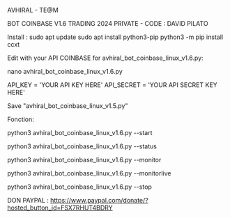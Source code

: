 AVHIRAL - TE@M

BOT COINBASE V1.6 TRADING 2024 PRIVATE - CODE : DAVID PILATO

Install :
sudo apt update
sudo apt install python3-pip
python3 -m pip install ccxt

Edit with your API COINBASE for avhiral_bot_coinbase_linux_v1.6.py:

nano avhiral_bot_coinbase_linux_v1.6.py

API_KEY = 'YOUR API KEY HERE'
API_SECRET = 'YOUR API SECRET KEY HERE'

Save "avhiral_bot_coinbase_linux_v1.5.py"

Fonction:

python3 avhiral_bot_coinbase_linux_v1.6.py --start 


python3 avhiral_bot_coinbase_linux_v1.6.py --status


python3 avhiral_bot_coinbase_linux_v1.6.py --monitor


python3 avhiral_bot_coinbase_linux_v1.6.py --monitorlive


python3 avhiral_bot_coinbase_linux_v1.6.py --stop

DON PAYPAL : https://www.paypal.com/donate/?hosted_button_id=FSX7RHUT4BDRY


